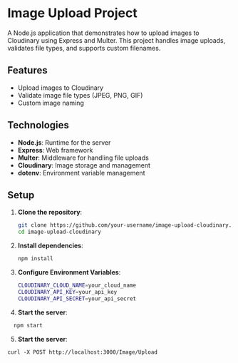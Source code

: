 # Image Upload Project

A Node.js application that demonstrates how to upload images to Cloudinary using Express and Multer. This project handles image uploads, validates file types, and supports custom filenames.

## Features

- Upload images to Cloudinary
- Validate image file types (JPEG, PNG, GIF)
- Custom image naming

## Technologies

- **Node.js**: Runtime for the server
- **Express**: Web framework
- **Multer**: Middleware for handling file uploads
- **Cloudinary**: Image storage and management
- **dotenv**: Environment variable management

## Setup

1. **Clone the repository**:
   ```bash
   git clone https://github.com/your-username/image-upload-cloudinary.git
   cd image-upload-cloudinary

2. **Install dependencies**:
   ```bash
   npm install

3. **Configure Environment Variables**:
   ```bash
   CLOUDINARY_CLOUD_NAME=your_cloud_name
   CLOUDINARY_API_KEY=your_api_key
   CLOUDINARY_API_SECRET=your_api_secret

4. **Start the server**:
 ```bash
   npm start
```

5. **Start the server**:
```
curl -X POST http://localhost:3000/Image/Upload
